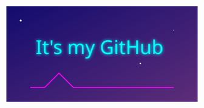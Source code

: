 <a href="https://github.com/yourusername">
  <picture>
    <source media="(prefers-color-scheme: dark)" srcset="./eighties-github.svg">
    <source media="(prefers-color-scheme: light)" srcset="./eighties-github.svg">
    <img alt="It's my GitHub" src="./eighties-github.svg">
  </picture>
</a>
